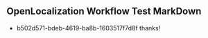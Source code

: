 ## OpenLocalization Workflow Test MarkDown
* b502d571-bdeb-4619-ba8b-1603517f7d8f thanks!

<!--HONumber=Aug16_HO5-->


